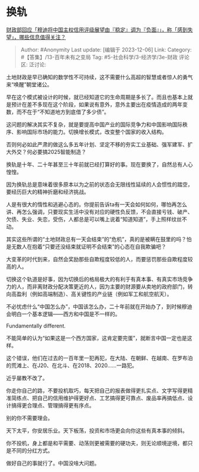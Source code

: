 # 换轨
[财政部回应「穆迪将中国主权信用评级展望由『稳定』调为『负面』」，称「感到失望」，哪些信息值得关注？](https://www.zhihu.com/question/633402575/answer/3315299112)

> Author: #Anonymity
> Last update: [编辑于 2023-12-06]
> Link:
> Category: #【答集】/13-百年未有之变局 
> Tag: #5-社会科学/3-经济学/3e-财政
> 评论区:
> 泛讨论:

土地财政是早已确知的数学性不可持续，这不需要什么高超的智慧或者惊人的勇气来“唤醒”朝堂诸公。

早在这个模式被设计的时候，就已经知道它的生命周期是多长了。而且也基本上就是预计在差不多现在这个阶段，如果说有意外，意外主要出在疫情造成的两年变数，而不在于“不知道地方到底借了多少债”。

这问题的解决其实不复杂，就是要提高中国产业的国际竞争力和中国影响国际秩序、影响国际市场的能力。切换增长模式，改变整个国家的收入结构。

否则何必如此严肃的做这么多五年计划、坚定不移的夯实工业基础、强军建军、扩大外交？何必要搞2025智能制造？

换轨是十年、二十年甚至三十年前就已经打算好的事。现在要换了，自然总有人心惶惶。

因为换轨总是意味着很多原本以为之前的状态会无限线性延续的人会惯性的踏空，要经历巨大的精神折磨和经济挑战。

人是有很大的惰性和逃避心态的。你提前告诉ta有一天会如何如何，哪怕再怎么讲、再怎么强调，只要现实生活中没有对应的硬性负反馈，不会直接亏钱、破产、欠债、失业、失恋，受伤，人都总是可以嘴上说着“知道知道”，手上照样纹丝不动。

其实这些所谓的“土地财政总有一天会结束”的“危机”，真的是被瞒在鼓里的吗？怕是无数人在抱着“只要还没结束就证明不会结束”的心态在自我欺骗吧？

大变革的时代到来，自然会奖励那些自欺程度较低的人，而要惩罚那些自欺程度较高的人。

切换这个轨道是好事，因为切换后的格局极大的有利于有真本事、有真实市场竞争力的人，而非离财政分配决策更近的人，因为主要的财源要从卖地的政府部门，转向高盈利（例如高端制造）、高关键性的产业链（例如军工和航空航天）。

不必忧虑什么“中国怎么办”，中国该怎么办，二十年前就在开始办了，到时候穆迪会明白一个基本逻辑——西方和中国是不一样的。

Fundamentally different.

不能简单的认为“如果这是一个西方国家，这肯定要完蛋”，就断言中国一定也是这样。

这个错误，他们在过去的一百年里一犯再犯，在大陆、在朝鲜、在越南、在罗布泊的荒滩上、在J20、在北斗、在2018、2020……一路犯。

近乎屡教不改了。

你走你自己的路，不要投机取巧，每天把自己的报表做得更扎实点、文字写得更精准简练点、把自己的信用维护得更好点、工艺搞得更可靠点、废品率再搞低点、设计搞得更合理点、管理搞得更有序点。

别的你不需要理会。

天下太平，你安居乐业。天下板荡，投资和市场更会向你这些有真本事的倾斜。

你不投机，身上都是和平需要、动荡则更被需要的硬功夫，则无论顺境逆境，都只是不同的分红方式。

做好自己的事就行了。中国没啥大问题。